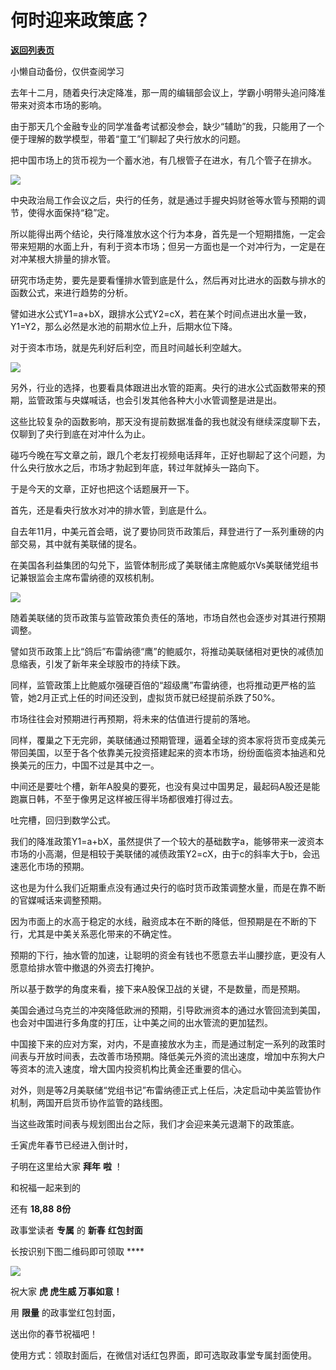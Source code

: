 # 何时迎来政策底？

[**返回列表页**](/gzh/政事堂2019)

小懒自动备份，仅供查阅学习

去年十二月，随着央行决定降准，那一周的编辑部会议上，学霸小明带头追问降准带来对资本市场的影响。  

  

由于那天几个金融专业的同学准备考试都没参会，缺少“辅助”的我，只能用了一个便于理解的数学模型，带着“童工”们聊起了央行放水的问题。  

  

把中国市场上的货币视为一个蓄水池，有几根管子在进水，有几个管子在排水。

  

![](https://mmbiz.qpic.cn/mmbiz_png/rxhS23yu8cOPAkHwSMCt5whA5YHwbicqg5L6ECNAFMcmtYpORSDJCia1L2wX8WibQUJ3qB2PMbs9dl5ajynjGEJeA/640?wx_fmt=png)

  

中央政治局工作会议之后，央行的任务，就是通过手握央妈财爸等水管与预期的调节，使得水面保持“稳”定。  

  

所以能得出两个结论，央行降准放水这个行为本身，首先是一个短期措施，一定会带来短期的水面上升，有利于资本市场；但另一方面也是一个对冲行为，一定是在对冲某根大排量的排水管。

  

研究市场走势，要先是要看懂排水管到底是什么，然后再对比进水的函数与排水的函数公式，来进行趋势的分析。

  

譬如进水公式Y1=a+bX，跟排水公式Y2=cX，若在某个时间点进出水量一致，Y1=Y2，那么必然是水池的前期水位上升，后期水位下降。

  

对于资本市场，就是先利好后利空，而且时间越长利空越大。  

  

![](https://mmbiz.qpic.cn/mmbiz_png/rxhS23yu8cOPAkHwSMCt5whA5YHwbicqguLJtEgkcCz4gQSY3v6Zy26kUDdceOIuU4I0ibU3xVzvHUsLczic9TkUg/640?wx_fmt=png)

  

另外，行业的选择，也要看具体跟进出水管的距离。央行的进水公式函数带来的预期，监管政策与央媒喊话，也会引发其他各种大小水管调整是进是出。

  

这些比较复杂的函数影响，那天没有提前数据准备的我也就没有继续深度聊下去，仅聊到了央行到底在对冲什么为止。

  

碰巧今晚在写文章之前，跟几个老友打视频电话拜年，正好也聊起了这个问题，为什么央行放水之后，市场才勃起到年底，转过年就掉头一路向下。

  

于是今天的文章，正好也把这个话题展开一下。

  

首先，还是看央行放水对冲的排水管，到底是什么。

  

自去年11月，中美元首会晤，说了要协同货币政策后，拜登进行了一系列重磅的内部交易，其中就有美联储的提名。

  

在美国各利益集团的勾兑下，监管体制形成了美联储主席鲍威尔Vs美联储党组书记兼银监会主席布雷纳德的双核机制。

  

![](https://mmbiz.qpic.cn/mmbiz_jpg/rxhS23yu8cOPAkHwSMCt5whA5YHwbicqgwRNnVXQbDdu9RnKmVoCmfhMibqkSgu2fuJuDVDRibKvqefO6D0yDbjnw/640?wx_fmt=jpeg)

  

随着美联储的货币政策与监管政策负责任的落地，市场自然也会逐步对其进行预期调整。

  

譬如货币政策上比“鸽后”布雷纳德“鹰”的鲍威尔，将推动美联储相对更快的减债加息缩表，引发了新年来全球股市的持续下跌。

  

同样，监管政策上比鲍威尔强硬百倍的“超级鹰”布雷纳德，也将推动更严格的监管，她2月正式上任的时间还没到，虚拟货币就已经提前杀跌了50%。

  

市场往往会对预期进行再预期，将未来的估值进行提前的落地。

  

同样，覆巢之下无完卵，美联储通过预期管理，逼着全球的资本家将货币变成美元带回美国，以至于各个依靠美元投资搭建起来的资本市场，纷纷面临资本抽逃和兑换美元的压力，中国不过是其中之一。

  

中间还是要吐个槽，新年A股臭的要死，也没有臭过中国男足，最起码A股还是能跑赢日韩，不至于像男足这样被压得半场都很难打得过去。

  

吐完槽，回归到数学公式。

  

我们的降准政策Y1=a+bX，虽然提供了一个较大的基础数字a，能够带来一波资本市场的小高潮，但是相较于美联储的减债政策Y2=cX，由于c的斜率大于b，会迅速恶化市场的预期。  

  

这也是为什么我们近期重点没有通过央行的临时货币政策调整水量，而是在靠不断的官媒喊话来调整预期。

  

因为市面上的水高于稳定的水线，融资成本在不断的降低，但预期是在不断的下行，尤其是中美关系恶化带来的不确定性。

  

预期的下行，抽水管的加速，让聪明的资金有钱也不愿意去半山腰抄底，更没有人愿意给排水管中撤退的外资去打掩护。

  

所以基于数学的角度来看，接下来A股保卫战的关键，不是数量，而是预期。

  

美国会通过乌克兰的冲突降低欧洲的预期，引导欧洲资本的通过水管回流到美国，也会对中国进行多角度的打压，让中美之间的出水管流的更加猛烈。

  

中国接下来的应对方案，对内，不是直接放水为主，而是通过制定一系列的政策时间表与开放时间表，去改善市场预期。降低美元外资的流出速度，增加中东狗大户等资本的流入速度，增大国内投资机构比黄金还重要的信心。

  

对外，则是等2月美联储“党组书记”布雷纳德正式上任后，决定启动中美监管协作机制，两国开启货币协作监管的路线图。

  

当这些政策时间表与规划图出台之际，我们才会迎来美元退潮下的政策底。

  

  

壬寅虎年春节已经进入倒计时，

子明在这里给大家 **拜年** **啦** ！

和祝福一起来到的

还有 **18,88** **8份**

政事堂读者 **专属** 的 **新春** **红包封面**

长按识别下图二维码即可领取 ****

  

![](https://mmbiz.qpic.cn/mmbiz_jpg/rxhS23yu8cO1KfXuCygU9NB82HqfBibOZYyZicepb5tQKWdkRVIK22o3tdUe3Ctmt0KpE55LOeF2a4S1Iibxibr2bw/640?wx_fmt=jpeg)

  

祝大家 **虎 虎生威 万事如意！**

用 **限量** 的政事堂红包封面，

送出你的春节祝福吧！

  

使用方式：领取封面后，在微信对话红包界面，即可选取政事堂专属封面使用。

